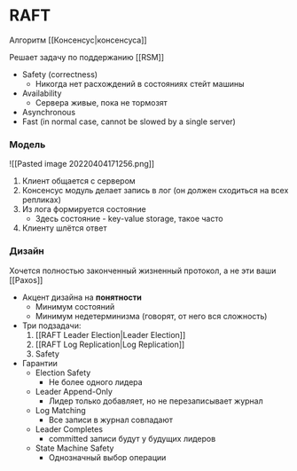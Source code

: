 # RAFT

Алгоритм [[Консенсус|консенсуса]]

Решает задачу по поддержанию [[RSM]]
* Safety (correctness)
	* Никогда нет расхождений в состояниях стейт машины
* Availability
	* Сервера живые, пока не тормозят
* Asynchronous
* Fast (in normal case, cannot be slowed by a single server)


### Модель
![[Pasted image 20220404171256.png]]
1. Клиент общается с сервером
2. Консенсус модуль делает запись в лог (он должен сходиться на всех репликах)
3. Из лога формируется состояние
	* Здесь состояние - key-value storage, такое часто
4. Клиенту шлётся ответ

### Дизайн

Хочется полностью законченный жизненный протокол, а не эти ваши [[Paxos]]

* Акцент дизайна на **понятности**
	* Минимум состояний
	* Минимум недетерминизма (говорят, от него вся сложность)
* Три подзадачи:
	1. [[RAFT Leader Election|Leader Election]]
	2. [[RAFT Log Replication|Log Replication]]
	3. Safety
* Гарантии
	* Election Safety
		* Не более одного лидера
	* Leader Append-Only
		* Лидер только добавляет, но не перезаписывает журнал
	* Log Matching
		* Все записи в журнал совпадают
	* Leader Completes
		* committed записи будут у будущих лидеров
	* State Machine Safety
		* Однозначный выбор операции